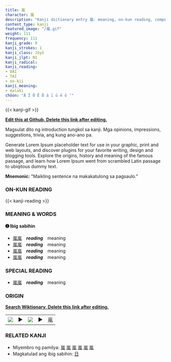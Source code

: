 ```yaml
---
title: 嵐
character: 嵐
description: "Kanji dictionary entry 嵐: meaning, on-kun reading, compounds, origin, related kanji"
content_type: kanji
featured_image: "/嵐.gif"
weight: 111
frequency: 111
kanji_grade: 9
kanji_strokes: 1
kanji_class: Jōyō
kanji_jlpt: N1
kanji_radical: 
kanji_reading: 
- DAI
- TAI
- oo-kii
kanji_meaning:
- malaki
chōon: "Ā Ī Ū Ē Ō ā ī ū ē ō ’"
---
```

[//]: # (Don't edit the line below. Kanji animated GIF code is automatically generated.)
{{< kanji-gif >}}

[//]: # (Edit below this line.)

**[Edit this at Github. Delete this link after editing.](https://github.com/tim0g/tim/tree/main/content/kanji/嵐/index.md)**

Magsulat dito ng introduction tungkol sa kanji. Mga opinions, impressions, suggestions, trivia, ang kung ano-ano pa.

Generate Lorem Ipsum placeholder text for use in your graphic, print and web layouts, and discover plugins for your favorite writing, design and blogging tools. Explore the origins, history and meaning of the famous passage, and learn how Lorem Ipsum went from scrambled Latin passage to ubiqitous dummy text.
 
**Mnemonic:** "Maikling sentence na makakatulong sa pagsaulo."

### ON-KUN READING

[//]: # (Don't edit the line below. ON-KUN READING code is automatically generated.)
{{< kanji-reading >}}

### MEANING & WORDS

#### ➊ **Ibig sabihin**
  - [嵐](../嵐)[嵐](../嵐)　***reading***　meaning
  - [嵐](../嵐)[嵐](../嵐)　***reading***　meaning
  - [嵐](../嵐)[嵐](../嵐)　***reading***　meaning
  - [嵐](../嵐)[嵐](../嵐)　***reading***　meaning

### SPECIAL READING
  - [嵐](../嵐)[嵐](../嵐)　***reading***　meaning

### ORIGIN

**[Search Wiktionary. Delete this link after editing.](https://wiktionary.org/wiki/嵐)**
<table class="kanji-table"><tr><td>
<img src="60px-嵐-bronze.svg.png">
</td><td>▶</td><td>
<img src="60px-嵐-oracle.svg.png">
</td><td>▶</td>
<td class="kanji-origin">嵐</td>
</tr></table>

### RELATED KANJI
- Miyembro ng pamilya: [嵐](../嵐) [嵐](../嵐) [嵐](../嵐) [嵐](../嵐) [嵐](../嵐) [嵐](../嵐)
- Magkatulad ang ibig sabihin: [日](../日)
